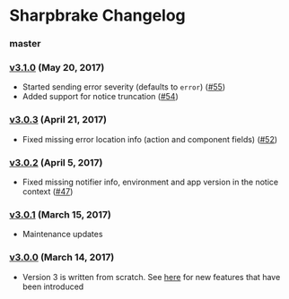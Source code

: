 Sharpbrake Changelog
====================

### master

### [v3.1.0][v3.1.0] (May 20, 2017)

* Started sending error severity (defaults to `error`)
  ([#55](https://github.com/airbrake/sharpbrake/pull/55))
* Added support for notice truncation
  ([#54](https://github.com/airbrake/sharpbrake/pull/54))

### [v3.0.3][v3.0.3] (April 21, 2017)

* Fixed missing error location info (action and component fields)
  ([#52](https://github.com/airbrake/sharpbrake/pull/52))

### [v3.0.2][v3.0.2] (April 5, 2017)

* Fixed missing notifier info, environment and app version
  in the notice context ([#47](https://github.com/airbrake/sharpbrake/pull/47))

### [v3.0.1][v3.0.1] (March 15, 2017)

* Maintenance updates

### [v3.0.0][v3.0.0] (March 14, 2017)

* Version 3 is written from scratch. See [here](https://github.com/airbrake/sharpbrake#key-features)
  for new features that have been introduced

[v3.0.0]: https://github.com/airbrake/sharpbrake/releases/tag/v3.0.0
[v3.0.1]: https://github.com/airbrake/sharpbrake/releases/tag/v3.0.1
[v3.0.2]: https://github.com/airbrake/sharpbrake/releases/tag/v3.0.2
[v3.0.3]: https://github.com/airbrake/sharpbrake/releases/tag/v3.0.3
[v3.1.0]: https://github.com/airbrake/sharpbrake/releases/tag/v3.1.0
